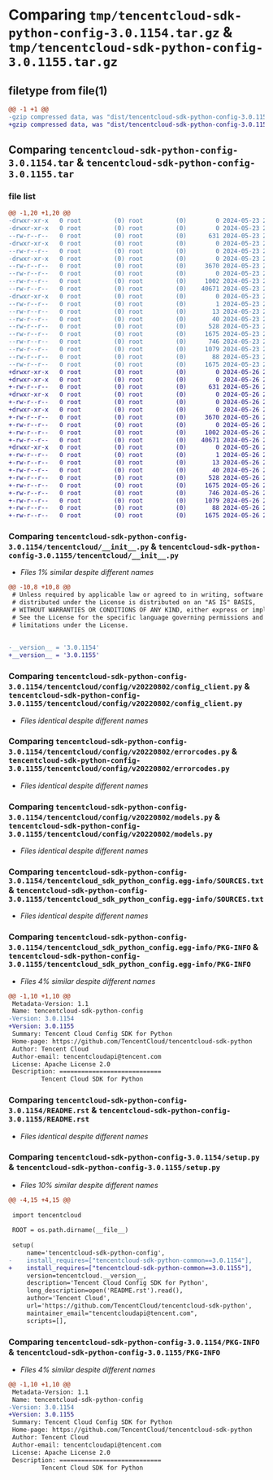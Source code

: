 # Comparing `tmp/tencentcloud-sdk-python-config-3.0.1154.tar.gz` & `tmp/tencentcloud-sdk-python-config-3.0.1155.tar.gz`

## filetype from file(1)

```diff
@@ -1 +1 @@
-gzip compressed data, was "dist/tencentcloud-sdk-python-config-3.0.1154.tar", last modified: Thu May 23 20:32:47 2024, max compression
+gzip compressed data, was "dist/tencentcloud-sdk-python-config-3.0.1155.tar", last modified: Sun May 26 20:37:50 2024, max compression
```

## Comparing `tencentcloud-sdk-python-config-3.0.1154.tar` & `tencentcloud-sdk-python-config-3.0.1155.tar`

### file list

```diff
@@ -1,20 +1,20 @@
-drwxr-xr-x   0 root         (0) root         (0)        0 2024-05-23 20:32:47.000000 tencentcloud-sdk-python-config-3.0.1154/
-drwxr-xr-x   0 root         (0) root         (0)        0 2024-05-23 20:32:47.000000 tencentcloud-sdk-python-config-3.0.1154/tencentcloud/
--rw-r--r--   0 root         (0) root         (0)      631 2024-05-23 20:32:47.000000 tencentcloud-sdk-python-config-3.0.1154/tencentcloud/__init__.py
-drwxr-xr-x   0 root         (0) root         (0)        0 2024-05-23 20:32:47.000000 tencentcloud-sdk-python-config-3.0.1154/tencentcloud/config/
--rw-r--r--   0 root         (0) root         (0)        0 2024-05-23 20:32:47.000000 tencentcloud-sdk-python-config-3.0.1154/tencentcloud/config/__init__.py
-drwxr-xr-x   0 root         (0) root         (0)        0 2024-05-23 20:32:47.000000 tencentcloud-sdk-python-config-3.0.1154/tencentcloud/config/v20220802/
--rw-r--r--   0 root         (0) root         (0)     3670 2024-05-23 20:32:47.000000 tencentcloud-sdk-python-config-3.0.1154/tencentcloud/config/v20220802/config_client.py
--rw-r--r--   0 root         (0) root         (0)        0 2024-05-23 20:32:47.000000 tencentcloud-sdk-python-config-3.0.1154/tencentcloud/config/v20220802/__init__.py
--rw-r--r--   0 root         (0) root         (0)     1002 2024-05-23 20:32:47.000000 tencentcloud-sdk-python-config-3.0.1154/tencentcloud/config/v20220802/errorcodes.py
--rw-r--r--   0 root         (0) root         (0)    40671 2024-05-23 20:32:47.000000 tencentcloud-sdk-python-config-3.0.1154/tencentcloud/config/v20220802/models.py
-drwxr-xr-x   0 root         (0) root         (0)        0 2024-05-23 20:32:47.000000 tencentcloud-sdk-python-config-3.0.1154/tencentcloud_sdk_python_config.egg-info/
--rw-r--r--   0 root         (0) root         (0)        1 2024-05-23 20:32:47.000000 tencentcloud-sdk-python-config-3.0.1154/tencentcloud_sdk_python_config.egg-info/dependency_links.txt
--rw-r--r--   0 root         (0) root         (0)       13 2024-05-23 20:32:47.000000 tencentcloud-sdk-python-config-3.0.1154/tencentcloud_sdk_python_config.egg-info/top_level.txt
--rw-r--r--   0 root         (0) root         (0)       40 2024-05-23 20:32:47.000000 tencentcloud-sdk-python-config-3.0.1154/tencentcloud_sdk_python_config.egg-info/requires.txt
--rw-r--r--   0 root         (0) root         (0)      528 2024-05-23 20:32:47.000000 tencentcloud-sdk-python-config-3.0.1154/tencentcloud_sdk_python_config.egg-info/SOURCES.txt
--rw-r--r--   0 root         (0) root         (0)     1675 2024-05-23 20:32:47.000000 tencentcloud-sdk-python-config-3.0.1154/tencentcloud_sdk_python_config.egg-info/PKG-INFO
--rw-r--r--   0 root         (0) root         (0)      746 2024-05-23 20:32:47.000000 tencentcloud-sdk-python-config-3.0.1154/README.rst
--rw-r--r--   0 root         (0) root         (0)     1079 2024-05-23 20:32:47.000000 tencentcloud-sdk-python-config-3.0.1154/setup.py
--rw-r--r--   0 root         (0) root         (0)       88 2024-05-23 20:32:47.000000 tencentcloud-sdk-python-config-3.0.1154/setup.cfg
--rw-r--r--   0 root         (0) root         (0)     1675 2024-05-23 20:32:47.000000 tencentcloud-sdk-python-config-3.0.1154/PKG-INFO
+drwxr-xr-x   0 root         (0) root         (0)        0 2024-05-26 20:37:50.000000 tencentcloud-sdk-python-config-3.0.1155/
+drwxr-xr-x   0 root         (0) root         (0)        0 2024-05-26 20:37:50.000000 tencentcloud-sdk-python-config-3.0.1155/tencentcloud/
+-rw-r--r--   0 root         (0) root         (0)      631 2024-05-26 20:37:50.000000 tencentcloud-sdk-python-config-3.0.1155/tencentcloud/__init__.py
+drwxr-xr-x   0 root         (0) root         (0)        0 2024-05-26 20:37:50.000000 tencentcloud-sdk-python-config-3.0.1155/tencentcloud/config/
+-rw-r--r--   0 root         (0) root         (0)        0 2024-05-26 20:37:50.000000 tencentcloud-sdk-python-config-3.0.1155/tencentcloud/config/__init__.py
+drwxr-xr-x   0 root         (0) root         (0)        0 2024-05-26 20:37:50.000000 tencentcloud-sdk-python-config-3.0.1155/tencentcloud/config/v20220802/
+-rw-r--r--   0 root         (0) root         (0)     3670 2024-05-26 20:37:50.000000 tencentcloud-sdk-python-config-3.0.1155/tencentcloud/config/v20220802/config_client.py
+-rw-r--r--   0 root         (0) root         (0)        0 2024-05-26 20:37:50.000000 tencentcloud-sdk-python-config-3.0.1155/tencentcloud/config/v20220802/__init__.py
+-rw-r--r--   0 root         (0) root         (0)     1002 2024-05-26 20:37:50.000000 tencentcloud-sdk-python-config-3.0.1155/tencentcloud/config/v20220802/errorcodes.py
+-rw-r--r--   0 root         (0) root         (0)    40671 2024-05-26 20:37:50.000000 tencentcloud-sdk-python-config-3.0.1155/tencentcloud/config/v20220802/models.py
+drwxr-xr-x   0 root         (0) root         (0)        0 2024-05-26 20:37:50.000000 tencentcloud-sdk-python-config-3.0.1155/tencentcloud_sdk_python_config.egg-info/
+-rw-r--r--   0 root         (0) root         (0)        1 2024-05-26 20:37:50.000000 tencentcloud-sdk-python-config-3.0.1155/tencentcloud_sdk_python_config.egg-info/dependency_links.txt
+-rw-r--r--   0 root         (0) root         (0)       13 2024-05-26 20:37:50.000000 tencentcloud-sdk-python-config-3.0.1155/tencentcloud_sdk_python_config.egg-info/top_level.txt
+-rw-r--r--   0 root         (0) root         (0)       40 2024-05-26 20:37:50.000000 tencentcloud-sdk-python-config-3.0.1155/tencentcloud_sdk_python_config.egg-info/requires.txt
+-rw-r--r--   0 root         (0) root         (0)      528 2024-05-26 20:37:50.000000 tencentcloud-sdk-python-config-3.0.1155/tencentcloud_sdk_python_config.egg-info/SOURCES.txt
+-rw-r--r--   0 root         (0) root         (0)     1675 2024-05-26 20:37:50.000000 tencentcloud-sdk-python-config-3.0.1155/tencentcloud_sdk_python_config.egg-info/PKG-INFO
+-rw-r--r--   0 root         (0) root         (0)      746 2024-05-26 20:37:50.000000 tencentcloud-sdk-python-config-3.0.1155/README.rst
+-rw-r--r--   0 root         (0) root         (0)     1079 2024-05-26 20:37:50.000000 tencentcloud-sdk-python-config-3.0.1155/setup.py
+-rw-r--r--   0 root         (0) root         (0)       88 2024-05-26 20:37:50.000000 tencentcloud-sdk-python-config-3.0.1155/setup.cfg
+-rw-r--r--   0 root         (0) root         (0)     1675 2024-05-26 20:37:50.000000 tencentcloud-sdk-python-config-3.0.1155/PKG-INFO
```

### Comparing `tencentcloud-sdk-python-config-3.0.1154/tencentcloud/__init__.py` & `tencentcloud-sdk-python-config-3.0.1155/tencentcloud/__init__.py`

 * *Files 1% similar despite different names*

```diff
@@ -10,8 +10,8 @@
 # Unless required by applicable law or agreed to in writing, software
 # distributed under the License is distributed on an "AS IS" BASIS,
 # WITHOUT WARRANTIES OR CONDITIONS OF ANY KIND, either express or implied.
 # See the License for the specific language governing permissions and
 # limitations under the License.
 
 
-__version__ = '3.0.1154'
+__version__ = '3.0.1155'
```

### Comparing `tencentcloud-sdk-python-config-3.0.1154/tencentcloud/config/v20220802/config_client.py` & `tencentcloud-sdk-python-config-3.0.1155/tencentcloud/config/v20220802/config_client.py`

 * *Files identical despite different names*

### Comparing `tencentcloud-sdk-python-config-3.0.1154/tencentcloud/config/v20220802/errorcodes.py` & `tencentcloud-sdk-python-config-3.0.1155/tencentcloud/config/v20220802/errorcodes.py`

 * *Files identical despite different names*

### Comparing `tencentcloud-sdk-python-config-3.0.1154/tencentcloud/config/v20220802/models.py` & `tencentcloud-sdk-python-config-3.0.1155/tencentcloud/config/v20220802/models.py`

 * *Files identical despite different names*

### Comparing `tencentcloud-sdk-python-config-3.0.1154/tencentcloud_sdk_python_config.egg-info/SOURCES.txt` & `tencentcloud-sdk-python-config-3.0.1155/tencentcloud_sdk_python_config.egg-info/SOURCES.txt`

 * *Files identical despite different names*

### Comparing `tencentcloud-sdk-python-config-3.0.1154/tencentcloud_sdk_python_config.egg-info/PKG-INFO` & `tencentcloud-sdk-python-config-3.0.1155/tencentcloud_sdk_python_config.egg-info/PKG-INFO`

 * *Files 4% similar despite different names*

```diff
@@ -1,10 +1,10 @@
 Metadata-Version: 1.1
 Name: tencentcloud-sdk-python-config
-Version: 3.0.1154
+Version: 3.0.1155
 Summary: Tencent Cloud Config SDK for Python
 Home-page: https://github.com/TencentCloud/tencentcloud-sdk-python
 Author: Tencent Cloud
 Author-email: tencentcloudapi@tencent.com
 License: Apache License 2.0
 Description: ============================
         Tencent Cloud SDK for Python
```

### Comparing `tencentcloud-sdk-python-config-3.0.1154/README.rst` & `tencentcloud-sdk-python-config-3.0.1155/README.rst`

 * *Files identical despite different names*

### Comparing `tencentcloud-sdk-python-config-3.0.1154/setup.py` & `tencentcloud-sdk-python-config-3.0.1155/setup.py`

 * *Files 10% similar despite different names*

```diff
@@ -4,15 +4,15 @@
 
 import tencentcloud
 
 ROOT = os.path.dirname(__file__)
 
 setup(
     name='tencentcloud-sdk-python-config',
-    install_requires=["tencentcloud-sdk-python-common==3.0.1154"],
+    install_requires=["tencentcloud-sdk-python-common==3.0.1155"],
     version=tencentcloud.__version__,
     description='Tencent Cloud Config SDK for Python',
     long_description=open('README.rst').read(),
     author='Tencent Cloud',
     url='https://github.com/TencentCloud/tencentcloud-sdk-python',
     maintainer_email="tencentcloudapi@tencent.com",
     scripts=[],
```

### Comparing `tencentcloud-sdk-python-config-3.0.1154/PKG-INFO` & `tencentcloud-sdk-python-config-3.0.1155/PKG-INFO`

 * *Files 4% similar despite different names*

```diff
@@ -1,10 +1,10 @@
 Metadata-Version: 1.1
 Name: tencentcloud-sdk-python-config
-Version: 3.0.1154
+Version: 3.0.1155
 Summary: Tencent Cloud Config SDK for Python
 Home-page: https://github.com/TencentCloud/tencentcloud-sdk-python
 Author: Tencent Cloud
 Author-email: tencentcloudapi@tencent.com
 License: Apache License 2.0
 Description: ============================
         Tencent Cloud SDK for Python
```


